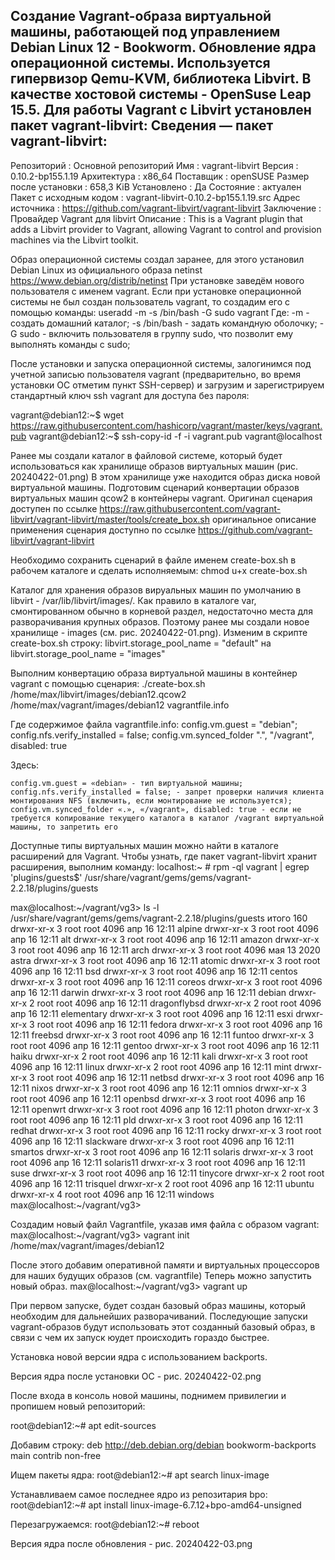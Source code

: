 Создание Vagrant-образа виртуальной машины, работающей под управлением Debian Linux 12 - Bookworm.
Обновление ядра операционной системы.
Используется гипервизор Qemu-KVM, библиотека Libvirt. В качестве хостовой системы - OpenSuse Leap 15.5.
Для работы Vagrant с Libvirt установлен пакет vagrant-libvirt:
Сведения — пакет vagrant-libvirt:
---------------------------------
Репозиторий            : Основной репозиторий
Имя                    : vagrant-libvirt
Версия                 : 0.10.2-bp155.1.19
Архитектура            : x86_64
Поставщик              : openSUSE
Размер после установки : 658,3 KiB
Установлено            : Да
Состояние              : актуален
Пакет с исходным кодом : vagrant-libvirt-0.10.2-bp155.1.19.src
Адрес источника        : https://github.com/vagrant-libvirt/vagrant-libvirt
Заключение             : Провайдер Vagrant для libvirt
Описание               : 
    This is a Vagrant plugin that adds a Libvirt provider to Vagrant, allowing
    Vagrant to control and provision machines via the Libvirt toolkit.
    
Образ операционной системы создал заранее, для этого установил Debian Linux из официального образа netinst https://www.debian.org/distrib/netinst
При установке заведём нового пользователя с именем vagrant. 
Если при установке операционной системы не был создан пользователь vagrant, то создадим его с помощью команды:
useradd -m -s /bin/bash -G sudo vagrant
 Где:
    -m - создать домашний каталог;
    -s /bin/bash - задать командную оболочку;
    -G sudo - включить пользователя в группу sudo, что позволит ему выполнять команды с sudo;
    
После установки и запуска операционной системы, залогинимся под учетной записью пользователя vagrant 
(предварительно, во время установки ОС отметим пункт SSH-сервер) и загрузим и зарегистрируем 
стандартный ключ ssh vagrant для доступа без пароля: 

vagrant@debian12:~$ wget https://raw.githubusercontent.com/hashicorp/vagrant/master/keys/vagrant.pub
vagrant@debian12:~$ ssh-copy-id -f -i vagrant.pub vagrant@localhost

Ранее мы создали каталог в файловой системе, который будет использоваться как хранилище образов виртуальных машин (рис. 20240422-01.png)
В этом хранилище уже находится образ диска новой виртуальной машины. Подготовим сценарий конвертации образов виртуальных машин qcow2 в контейнеры vagrant. Оригинал сценария доступен по ссылке
https://raw.githubusercontent.com/vagrant-libvirt/vagrant-libvirt/master/tools/create_box.sh
оригинальное описание применения сценария доступно по ссылке
https://github.com/vagrant-libvirt/vagrant-libvirt

Необходимо сохранить сценарий в файле именем create-box.sh в рабочем каталоге и сделать исполняемым:
chmod u+x create-box.sh

Каталог для хранения образов вируальных машин по умолчанию в libvirt - /var/lib/libvirt/images/. 
Как правило в каталоге var, смонтированном обычно в корневой раздел, недостаточно места для разворачивания крупных образов.
Поэтому ранее мы создали новое хранилище - images (см. рис. 20240422-01.png). Изменим в скрипте create-box.sh строку:
libvirt.storage_pool_name = "default"
на 
libvirt.storage_pool_name = "images"

Выполним конвертацию образа виртуальной машины в контейнер vagrant с помощью сценария: 
./create-box.sh /home/max/libvirt/images/debian12.qcow2 /home/max/vagrant/images/debian12 vagrantfile.info

Где содержимое файла vagrantfile.info: 
config.vm.guest = "debian";
config.nfs.verify_installed = false;
config.vm.synced_folder ".", "/vagrant", disabled: true

 Здесь:

    config.vm.guest = «debian» - тип виртуальной машины;
    config.nfs.verify_installed = false; - запрет проверки наличия клиента монтирования NFS (включить, если монтирование не используется);
    config.vm.synced_folder «.», «/vagrant», disabled: true - если не требуется копирование текущего каталога в каталог /vagrant виртуальной машины, то запретить его

Доступные типы виртуальных машин можно найти в каталоге расширений для Vagrant. Чтобы узнать, где пакет vagrant-libvirt хранит расширения, выполним команду:
localhost:~ # rpm -ql vagrant | egrep 'plugins/guests$'
/usr/share/vagrant/gems/gems/vagrant-2.2.18/plugins/guests

max@localhost:~/vagrant/vg3> ls -l /usr/share/vagrant/gems/gems/vagrant-2.2.18/plugins/guests
итого 160
drwxr-xr-x 3 root root 4096 апр 16 12:11 alpine
drwxr-xr-x 3 root root 4096 апр 16 12:11 alt
drwxr-xr-x 3 root root 4096 апр 16 12:11 amazon
drwxr-xr-x 3 root root 4096 апр 16 12:11 arch
drwxr-xr-x 3 root root 4096 мая 13  2020 astra
drwxr-xr-x 3 root root 4096 апр 16 12:11 atomic
drwxr-xr-x 3 root root 4096 апр 16 12:11 bsd
drwxr-xr-x 3 root root 4096 апр 16 12:11 centos
drwxr-xr-x 3 root root 4096 апр 16 12:11 coreos
drwxr-xr-x 3 root root 4096 апр 16 12:11 darwin
drwxr-xr-x 3 root root 4096 апр 16 12:11 debian
drwxr-xr-x 2 root root 4096 апр 16 12:11 dragonflybsd
drwxr-xr-x 2 root root 4096 апр 16 12:11 elementary
drwxr-xr-x 3 root root 4096 апр 16 12:11 esxi
drwxr-xr-x 3 root root 4096 апр 16 12:11 fedora
drwxr-xr-x 3 root root 4096 апр 16 12:11 freebsd
drwxr-xr-x 3 root root 4096 апр 16 12:11 funtoo
drwxr-xr-x 3 root root 4096 апр 16 12:11 gentoo
drwxr-xr-x 3 root root 4096 апр 16 12:11 haiku
drwxr-xr-x 2 root root 4096 апр 16 12:11 kali
drwxr-xr-x 3 root root 4096 апр 16 12:11 linux
drwxr-xr-x 2 root root 4096 апр 16 12:11 mint
drwxr-xr-x 3 root root 4096 апр 16 12:11 netbsd
drwxr-xr-x 3 root root 4096 апр 16 12:11 nixos
drwxr-xr-x 3 root root 4096 апр 16 12:11 omnios
drwxr-xr-x 3 root root 4096 апр 16 12:11 openbsd
drwxr-xr-x 3 root root 4096 апр 16 12:11 openwrt
drwxr-xr-x 3 root root 4096 апр 16 12:11 photon
drwxr-xr-x 3 root root 4096 апр 16 12:11 pld
drwxr-xr-x 3 root root 4096 апр 16 12:11 redhat
drwxr-xr-x 3 root root 4096 апр 16 12:11 rocky
drwxr-xr-x 3 root root 4096 апр 16 12:11 slackware
drwxr-xr-x 3 root root 4096 апр 16 12:11 smartos
drwxr-xr-x 3 root root 4096 апр 16 12:11 solaris
drwxr-xr-x 3 root root 4096 апр 16 12:11 solaris11
drwxr-xr-x 3 root root 4096 апр 16 12:11 suse
drwxr-xr-x 3 root root 4096 апр 16 12:11 tinycore
drwxr-xr-x 2 root root 4096 апр 16 12:11 trisquel
drwxr-xr-x 2 root root 4096 апр 16 12:11 ubuntu
drwxr-xr-x 4 root root 4096 апр 16 12:11 windows
max@localhost:~/vagrant/vg3>

Создадим новый файл Vagrantfile, указав имя файла с образом vagrant: 
max@localhost:~/vagrant/vg3> vagrant init /home/max/vagrant/images/debian12

После этого добавим оперативной памяти и виртуальных процессоров для наших будущих образов (см. vagrantfile)
Теперь можно запустить новый образ. 
max@localhost:~/vagrant/vg3> vagrant up

При первом запуске, будет создан базовый образ машины, который необходим для дальнейших разворачиваний. 
Последующие запуски vagrant-образов будут использовать этот созданный базовый образ, в связи с чем их запуск юудет происходить гораздо быстрее.

Установка новой версии ядра с использованием backports.

Версия ядра после установки ОС - рис. 20240422-02.png

После входа в консоль новой машины, поднимем привилегии и пропишем новый репозиторий:

root@debian12:~# apt edit-sources

Добавим строку:
deb http://deb.debian.org/debian bookworm-backports main contrib non-free

Ищем пакеты ядра:
root@debian12:~# apt search linux-image

Устанавливаем самое последнее ядро из репозитария bpo:
root@debian12:~# apt install linux-image-6.7.12+bpo-amd64-unsigned

Перезагружаемся:
root@debian12:~# reboot

Версия ядра после обновления - рис. 20240422-03.png
